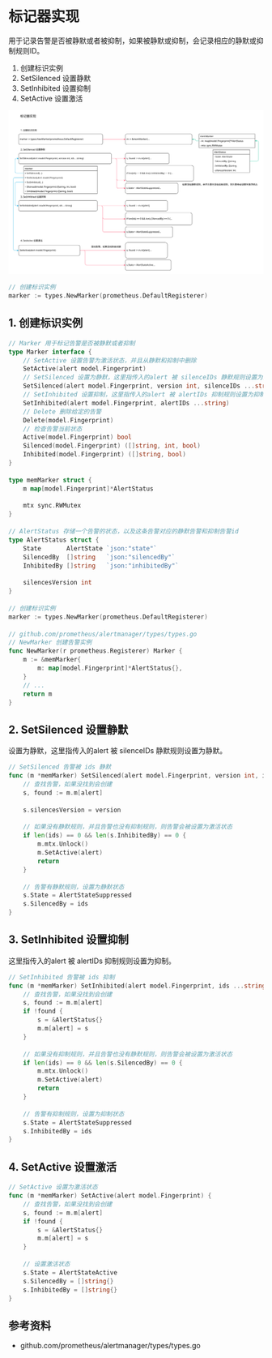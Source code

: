 <!-- ---
title: 标记器实现
date: 2020-03-07 08:51:22
category: showcode, prometheus, alertmanager
--- -->

# 标记器实现

用于记录告警是否被静默或者被抑制，如果被静默或抑制，会记录相应的静默或抑制规则ID。

1. 创建标识实例
2. SetSilenced 设置静默
3. SetInhibited 设置抑制
4. SetActive 设置激活

![](images/alertmanager_marker.svg)

```go
// 创建标识实例
marker := types.NewMarker(prometheus.DefaultRegisterer)
```

## 1. 创建标识实例

```go
// Marker 用于标记告警是否被静默或者抑制
type Marker interface {
	// SetActive 设置告警为激活状态，并且从静默和抑制中删除
	SetActive(alert model.Fingerprint)
	// SetSilenced 设置为静默，这里指传入的alert 被 silenceIDs 静默规则设置为静默
	SetSilenced(alert model.Fingerprint, version int, silenceIDs ...string)
	// SetInhibited 设置抑制，这里指传入的alert 被 alertIDs 抑制规则设置为抑制
	SetInhibited(alert model.Fingerprint, alertIDs ...string)
	// Delete 删除给定的告警
	Delete(model.Fingerprint)
    // 检查告警当前状态
	Active(model.Fingerprint) bool
	Silenced(model.Fingerprint) ([]string, int, bool)
	Inhibited(model.Fingerprint) ([]string, bool)
}

type memMarker struct {
	m map[model.Fingerprint]*AlertStatus

	mtx sync.RWMutex
}

// AlertStatus 存储一个告警的状态，以及这条告警对应的静默告警和抑制告警id
type AlertStatus struct {
	State       AlertState `json:"state"`
	SilencedBy  []string   `json:"silencedBy"`
	InhibitedBy []string   `json:"inhibitedBy"`

	silencesVersion int
}

// 创建标识实例
marker := types.NewMarker(prometheus.DefaultRegisterer)

// github.com/prometheus/alertmanager/types/types.go
// NewMarker 创建告警实例
func NewMarker(r prometheus.Registerer) Marker {
	m := &memMarker{
		m: map[model.Fingerprint]*AlertStatus{},
	}
    // ...
	return m
}
```

## 2. SetSilenced 设置静默

设置为静默，这里指传入的alert 被 silenceIDs 静默规则设置为静默。

```go
// SetSilenced 告警被 ids 静默
func (m *memMarker) SetSilenced(alert model.Fingerprint, version int, ids ...string) {
    // 查找告警，如果没找到会创建
	s, found := m.m[alert]

	s.silencesVersion = version

	// 如果没有静默规则，并且告警也没有抑制规则，则告警会被设置为激活状态
	if len(ids) == 0 && len(s.InhibitedBy) == 0 {
		m.mtx.Unlock()
		m.SetActive(alert)
		return
	}

    // 告警有静默规则，设置为静默状态
	s.State = AlertStateSuppressed
	s.SilencedBy = ids
}
```

## 3. SetInhibited 设置抑制

这里指传入的alert 被 alertIDs 抑制规则设置为抑制。

```go
// SetInhibited 告警被 ids 抑制
func (m *memMarker) SetInhibited(alert model.Fingerprint, ids ...string) {
	// 查找告警，如果没找到会创建
	s, found := m.m[alert]
	if !found {
		s = &AlertStatus{}
		m.m[alert] = s
	}

	// 如果没有抑制规则，并且告警也没有静默规则，则告警会被设置为激活状态
	if len(ids) == 0 && len(s.SilencedBy) == 0 {
		m.mtx.Unlock()
		m.SetActive(alert)
		return
	}

    // 告警有抑制规则，设置为抑制状态
	s.State = AlertStateSuppressed
	s.InhibitedBy = ids
}
```

## 4. SetActive 设置激活

```go
// SetActive 设置为激活状态
func (m *memMarker) SetActive(alert model.Fingerprint) {
    // 查找告警，如果没找到会创建
	s, found := m.m[alert]
	if !found {
		s = &AlertStatus{}
		m.m[alert] = s
	}

    // 设置激活状态
	s.State = AlertStateActive
	s.SilencedBy = []string{}
	s.InhibitedBy = []string{}
}
```


## 参考资料

- github.com/prometheus/alertmanager/types/types.go